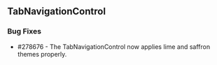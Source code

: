 ## TabNavigationControl

### Bug Fixes

* \#278676 - The TabNavigationControl now applies lime and saffron themes properly.